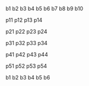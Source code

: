 b1
b2
b3
b4
b5
b6
b7
b8
b9
b10

p11
p12
p13
p14

p21
p22
p23
p24

p31
p32
p33
p34

p41
p42
p43
p44

p51
p52
p53
p54

b1
b2
b3
b4
b5
b6
